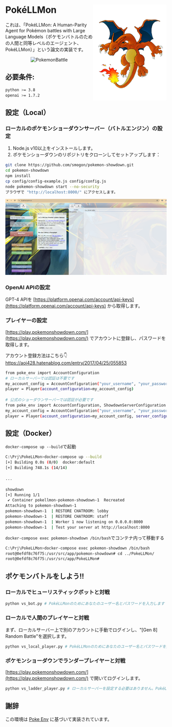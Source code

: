 <h1>
<img src="https://raw.githubusercontent.com/Sunwood-ai-labs/PokeLLMon/main/doc/icon.png" height=300px align="right"/>
PokéLLMon
</h1>



これは、「PokéLLMon: A Human-Parity Agent for Pokémon battles with Large Language Models（ポケモンバトルのための人間と同等レベルのエージェント、PokéLLMon）」という論文の実装です。<div align="center">
  <img src="./resource/LLM_attrition_strategy.gif" alt="PokemonBattle">
</div>

## 必要条件:

```sh
python >= 3.8
openai >= 1.7.2
```


## 設定（Local）
### ローカルのポケモンショーダウンサーバー（バトルエンジン）の設定
1. Node.js v10以上をインストールします。
2. ポケモンショーダウンのリポジトリをクローンしてセットアップします：

```sh
git clone https://github.com/smogon/pokemon-showdown.git
cd pokemon-showdown
npm install
cp config/config-example.js config/config.js
node pokemon-showdown start --no-security
ブラウザで "http://localhost:8000/" にアクセスします。
```

![](doc\pokemon-showdown.png)

### OpenAI APIの設定

GPT-4 APIを [https://platform.openai.com/account/api-keys](https://platform.openai.com/account/api-keys)  から取得します。
### プレイヤーの設定

[https://play.pokemonshowdown.com/](https://play.pokemonshowdown.com/)  でアカウントに登録し、パスワードを取得します。

アカウント登録方法はこちら👇
https://aoi428.hatenablog.com/entry/2017/04/25/055853


```sh
from poke_env import AccountConfiguration
# ローカルサーバーでは認証は不要です
my_account_config = AccountConfiguration("your_username", "your_password")
player = Player(account_configuration=my_account_config)

# 公式のショーダウンサーバーでは認証が必要です
from poke_env import AccountConfiguration, ShowdownServerConfiguration
my_account_config = AccountConfiguration("your_username", "your_password")
player = Player(account_configuration=my_account_config, server_configuration=ShowdownServerConfiguration)
```

## 設定（Docker）

`docker-compose up --build`で起動

```bash
C:\Prj\PokeLLMon>docker-compose up --build
[+] Building 0.0s (0/0)  docker:default
[+] Building 748.1s (14/14) 

...

showdown                                                                                                                  0.0s
[+] Running 1/1
 ✔ Container pokellmon-pokemon-showdown-1  Recreated                                                                                                                           2.1s
Attaching to pokemon-showdown-1
pokemon-showdown-1  | RESTORE CHATROOM: lobby
pokemon-showdown-1  | RESTORE CHATROOM: staff
pokemon-showdown-1  | Worker 1 now listening on 0.0.0.0:8000
pokemon-showdown-1  | Test your server at http://localhost:8000

```

`docker-compose exec pokemon-showdown /bin/bash`でコンテナ内って移動する

```bash
C:\Prj\PokeLLMon>docker-compose exec pokemon-showdown /bin/bash
root@0efdf8c76f75:/usr/src/app/pokemon-showdown# cd ../PokeLLMon/
root@0efdf8c76f75:/usr/src/app/PokeLLMon#
```



## ポケモンバトルをしよう!!
### ローカルでヒューリスティックボットと対戦

```sh
python vs_bot.py # PokéLLMonのためにあなたのユーザー名とパスワードを入力します
```


### ローカルで人間のプレイヤーと対戦

まず、ローカルサーバー上で別のアカウントに手動でログインし、"[Gen 8] Random Battle"を選択します。

```sh
python vs_local_player.py # PokéLLMonのためにあなたのユーザー名とパスワードを入力します
```


### ポケモンショーダウンでランダープレイヤーと対戦

[https://play.pokemonshowdown.com/](https://play.pokemonshowdown.com/)  で開いてログインします。

```sh
python vs_ladder_player.py # ローカルサーバーを設定する必要はありません。PokéLLMonのためにあなたのユーザー名とパスワードを入力します。
```


## 謝辞

この環境は [Poke Env](https://github.com/hsahovic/poke-env)  に基づいて実装されています。
